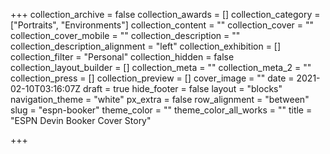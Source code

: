 +++
collection_archive = false
collection_awards = []
collection_category = ["Portraits", "Environments"]
collection_content = ""
collection_cover = ""
collection_cover_mobile = ""
collection_description = ""
collection_description_alignment = "left"
collection_exhibition = []
collection_filter = "Personal"
collection_hidden = false
collection_layout_builder = []
collection_meta = ""
collection_meta_2 = ""
collection_press = []
collection_preview = []
cover_image = ""
date = 2021-02-10T03:16:07Z
draft = true
hide_footer = false
layout = "blocks"
navigation_theme = "white"
px_extra = false
row_alignment = "between"
slug = "espn-booker"
theme_color = ""
theme_color_all_works = ""
title = "ESPN Devin Booker Cover Story"

+++
